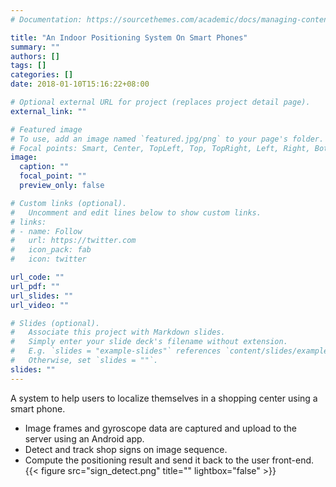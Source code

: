 ```yaml
---
# Documentation: https://sourcethemes.com/academic/docs/managing-content/

title: "An Indoor Positioning System On Smart Phones"
summary: ""
authors: []
tags: []
categories: []
date: 2018-01-10T15:16:22+08:00

# Optional external URL for project (replaces project detail page).
external_link: ""

# Featured image
# To use, add an image named `featured.jpg/png` to your page's folder.
# Focal points: Smart, Center, TopLeft, Top, TopRight, Left, Right, BottomLeft, Bottom, BottomRight.
image:
  caption: ""
  focal_point: ""
  preview_only: false

# Custom links (optional).
#   Uncomment and edit lines below to show custom links.
# links:
# - name: Follow
#   url: https://twitter.com
#   icon_pack: fab
#   icon: twitter

url_code: ""
url_pdf: ""
url_slides: ""
url_video: ""

# Slides (optional).
#   Associate this project with Markdown slides.
#   Simply enter your slide deck's filename without extension.
#   E.g. `slides = "example-slides"` references `content/slides/example-slides.md`.
#   Otherwise, set `slides = ""`.
slides: ""
---
```

A system to help users to localize themselves in a shopping center using a smart phone.
- Image frames and gyroscope data are captured and upload to the server using an Android app.
- Detect and track shop signs on image sequence.
- Compute the positioning result and send it back to the user front-end.
{{< figure src="sign_detect.png" title="" lightbox="false" >}}